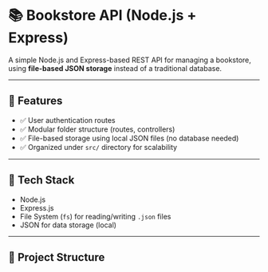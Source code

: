 # 📚 Bookstore API (Node.js + Express)

A simple Node.js and Express-based REST API for managing a bookstore, using **file-based JSON storage** instead of a traditional database.

---

## 🚀 Features

- ✅ User authentication routes
- ✅ Modular folder structure (routes, controllers)
- ✅ File-based storage using local JSON files (no database needed)
- ✅ Organized under `src/` directory for scalability

---

## 🧾 Tech Stack

- Node.js
- Express.js
- File System (`fs`) for reading/writing `.json` files
- JSON for data storage (local)

---

## 📁 Project Structure

